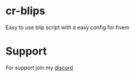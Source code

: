 # cr-blips
Easy to use blip script with a easy config for fivem

# Support

For support join my [discord](https://discord.gg/zFPCa6DuKp)
